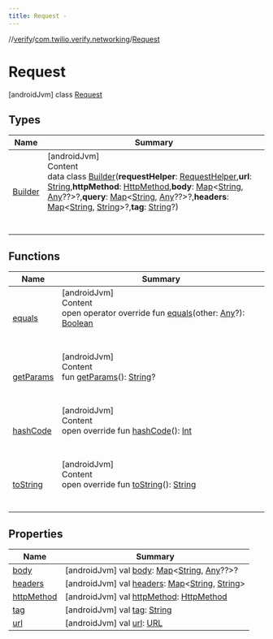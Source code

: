```yaml
---
title: Request -
---
```

//[verify](../../index.md)/[com.twilio.verify.networking](../index.md)/[Request](index.md)



# Request  
 [androidJvm] class [Request](index.md)   


## Types  
  
|  Name|  Summary| 
|---|---|
| [Builder](-builder/index.md)| [androidJvm]  <br>Content  <br>data class [Builder](-builder/index.md)(**requestHelper**: [RequestHelper](../-request-helper/index.md),**url**: [String](https://kotlinlang.org/api/latest/jvm/stdlib/kotlin/-string/index.html),**httpMethod**: [HttpMethod](../-http-method/index.md),**body**: [Map](https://kotlinlang.org/api/latest/jvm/stdlib/kotlin.collections/-map/index.html)<[String](https://kotlinlang.org/api/latest/jvm/stdlib/kotlin/-string/index.html), [Any](https://kotlinlang.org/api/latest/jvm/stdlib/kotlin/-any/index.html)??>?,**query**: [Map](https://kotlinlang.org/api/latest/jvm/stdlib/kotlin.collections/-map/index.html)<[String](https://kotlinlang.org/api/latest/jvm/stdlib/kotlin/-string/index.html), [Any](https://kotlinlang.org/api/latest/jvm/stdlib/kotlin/-any/index.html)??>?,**headers**: [Map](https://kotlinlang.org/api/latest/jvm/stdlib/kotlin.collections/-map/index.html)<[String](https://kotlinlang.org/api/latest/jvm/stdlib/kotlin/-string/index.html), [String](https://kotlinlang.org/api/latest/jvm/stdlib/kotlin/-string/index.html)>?,**tag**: [String](https://kotlinlang.org/api/latest/jvm/stdlib/kotlin/-string/index.html)?)  <br><br><br>


## Functions  
  
|  Name|  Summary| 
|---|---|
| [equals](https://kotlinlang.org/api/latest/jvm/stdlib/kotlin/-any/equals.html)| [androidJvm]  <br>Content  <br>open operator override fun [equals](https://kotlinlang.org/api/latest/jvm/stdlib/kotlin/-any/equals.html)(other: [Any](https://kotlinlang.org/api/latest/jvm/stdlib/kotlin/-any/index.html)?): [Boolean](https://kotlinlang.org/api/latest/jvm/stdlib/kotlin/-boolean/index.html)  <br><br><br>
| [getParams](get-params.md)| [androidJvm]  <br>Content  <br>fun [getParams](get-params.md)(): [String](https://kotlinlang.org/api/latest/jvm/stdlib/kotlin/-string/index.html)?  <br><br><br>
| [hashCode](https://kotlinlang.org/api/latest/jvm/stdlib/kotlin/-any/hash-code.html)| [androidJvm]  <br>Content  <br>open override fun [hashCode](https://kotlinlang.org/api/latest/jvm/stdlib/kotlin/-any/hash-code.html)(): [Int](https://kotlinlang.org/api/latest/jvm/stdlib/kotlin/-int/index.html)  <br><br><br>
| [toString](https://kotlinlang.org/api/latest/jvm/stdlib/kotlin/-any/to-string.html)| [androidJvm]  <br>Content  <br>open override fun [toString](https://kotlinlang.org/api/latest/jvm/stdlib/kotlin/-any/to-string.html)(): [String](https://kotlinlang.org/api/latest/jvm/stdlib/kotlin/-string/index.html)  <br><br><br>


## Properties  
  
|  Name|  Summary| 
|---|---|
| [body](index.md#com.twilio.verify.networking/Request/body/#/PointingToDeclaration/)|  [androidJvm] val [body](index.md#com.twilio.verify.networking/Request/body/#/PointingToDeclaration/): [Map](https://kotlinlang.org/api/latest/jvm/stdlib/kotlin.collections/-map/index.html)<[String](https://kotlinlang.org/api/latest/jvm/stdlib/kotlin/-string/index.html), [Any](https://kotlinlang.org/api/latest/jvm/stdlib/kotlin/-any/index.html)??>?   <br>
| [headers](index.md#com.twilio.verify.networking/Request/headers/#/PointingToDeclaration/)|  [androidJvm] val [headers](index.md#com.twilio.verify.networking/Request/headers/#/PointingToDeclaration/): [Map](https://kotlinlang.org/api/latest/jvm/stdlib/kotlin.collections/-map/index.html)<[String](https://kotlinlang.org/api/latest/jvm/stdlib/kotlin/-string/index.html), [String](https://kotlinlang.org/api/latest/jvm/stdlib/kotlin/-string/index.html)>   <br>
| [httpMethod](index.md#com.twilio.verify.networking/Request/httpMethod/#/PointingToDeclaration/)|  [androidJvm] val [httpMethod](index.md#com.twilio.verify.networking/Request/httpMethod/#/PointingToDeclaration/): [HttpMethod](../-http-method/index.md)   <br>
| [tag](index.md#com.twilio.verify.networking/Request/tag/#/PointingToDeclaration/)|  [androidJvm] val [tag](index.md#com.twilio.verify.networking/Request/tag/#/PointingToDeclaration/): [String](https://kotlinlang.org/api/latest/jvm/stdlib/kotlin/-string/index.html)   <br>
| [url](index.md#com.twilio.verify.networking/Request/url/#/PointingToDeclaration/)|  [androidJvm] val [url](index.md#com.twilio.verify.networking/Request/url/#/PointingToDeclaration/): [URL](https://developer.android.com/reference/java/net/URL.html)   <br>

